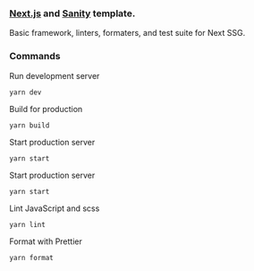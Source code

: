### [Next.js](https://nextjs.org/) and [Sanity](https://sanity.io/) template.

Basic framework, linters, formaters, and test suite for Next SSG.

### Commands

Run development server

```shell
yarn dev
```

Build for production

```shell
yarn build
```

Start production server

```shell
yarn start
```

Start production server

```shell
yarn start
```

Lint JavaScript and scss

```shell
yarn lint
```

Format with Prettier

```shell
yarn format
```

